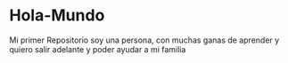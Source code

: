 # Hola-Mundo
Mi primer Repositorio
soy una persona, con muchas ganas de aprender y quiero salir adelante y poder ayudar a mi familia
